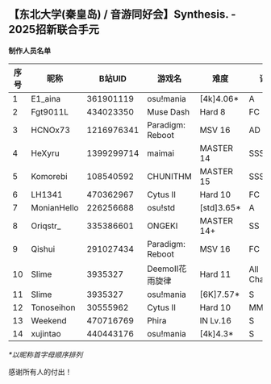 ## 【东北大学(秦皇岛) / 音游同好会】Synthesis. - 2025招新联合手元

**制作人员名单**

| 序号 | 昵称        | B站UID     | 游戏名           | 难度       | 评级         |
| ---- | ----------- | ---------- | ---------------- | ---------- | ------------ |
| 1    | E1_aina     | 361901119  | osu!mania        | [4k]4.06*  | A            |
| 2    | Fgt9011L    | 434023350  | Muse Dash        | Hard 8     | FC           |
| 3    | HCNOx73     | 1216976341 | Paradigm: Reboot | MSV 16     | AD           |
| 4    | HeXyru      | 1399299714 | maimai           | MASTER 14  | SSS          |
| 5    | Komorebi    | 108540592  | CHUNITHM         | MASTER 15  | SSS          |
| 6    | LH1341      | 470362967  | Cytus II         | Hard 10    | FC           |
| 7    | MonianHello | 226256688  | osu!std          | [std]3.65* | A            |
| 8    | Oriqstr_    | 335386601  | ONGEKI           | MASTER 14+ | SS           |
| 9    | Qishui      | 291027434  | Paradigm: Reboot | MSV 16     | FC           |
| 10   | Slime       | 3935327    | DeemoⅡ花雨旋律   | Hard 11    | All Charming |
| 11   | Slime       | 3935327    | osu!mania        | [6K]7.57*  | S            |
| 12   | Tonoseihon  | 30555962   | Cytus II         | Hard 10    | MM           |
| 13   | Weekend     | 470716769  | Phira            | IN Lv.16   | S            |
| 14   | xujintao    | 440443176  | osu!mania        | [4k]4.3*   | S            |

*\*以昵称首字母顺序排列*

感谢所有人的付出！
